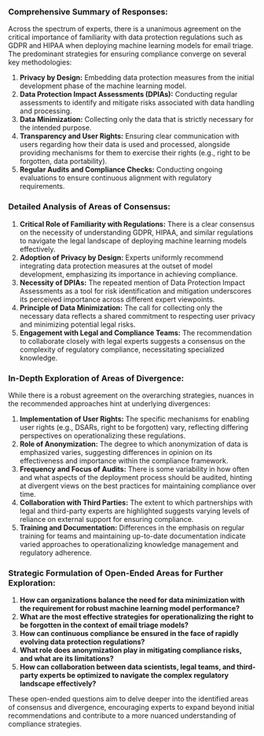 ### Comprehensive Summary of Responses:

Across the spectrum of experts, there is a unanimous agreement on the critical importance of familiarity with data protection regulations such as GDPR and HIPAA when deploying machine learning models for email triage. The predominant strategies for ensuring compliance converge on several key methodologies:

1. **Privacy by Design:** Embedding data protection measures from the initial development phase of the machine learning model.
2. **Data Protection Impact Assessments (DPIAs):** Conducting regular assessments to identify and mitigate risks associated with data handling and processing.
3. **Data Minimization:** Collecting only the data that is strictly necessary for the intended purpose.
4. **Transparency and User Rights:** Ensuring clear communication with users regarding how their data is used and processed, alongside providing mechanisms for them to exercise their rights (e.g., right to be forgotten, data portability).
5. **Regular Audits and Compliance Checks:** Conducting ongoing evaluations to ensure continuous alignment with regulatory requirements.

### Detailed Analysis of Areas of Consensus:

1. **Critical Role of Familiarity with Regulations:** There is a clear consensus on the necessity of understanding GDPR, HIPAA, and similar regulations to navigate the legal landscape of deploying machine learning models effectively.
2. **Adoption of Privacy by Design:** Experts uniformly recommend integrating data protection measures at the outset of model development, emphasizing its importance in achieving compliance.
3. **Necessity of DPIAs:** The repeated mention of Data Protection Impact Assessments as a tool for risk identification and mitigation underscores its perceived importance across different expert viewpoints.
4. **Principle of Data Minimization:** The call for collecting only the necessary data reflects a shared commitment to respecting user privacy and minimizing potential legal risks.
5. **Engagement with Legal and Compliance Teams:** The recommendation to collaborate closely with legal experts suggests a consensus on the complexity of regulatory compliance, necessitating specialized knowledge.

### In-Depth Exploration of Areas of Divergence:

While there is a robust agreement on the overarching strategies, nuances in the recommended approaches hint at underlying divergences:

1. **Implementation of User Rights:** The specific mechanisms for enabling user rights (e.g., DSARs, right to be forgotten) vary, reflecting differing perspectives on operationalizing these regulations.
2. **Role of Anonymization:** The degree to which anonymization of data is emphasized varies, suggesting differences in opinion on its effectiveness and importance within the compliance framework.
3. **Frequency and Focus of Audits:** There is some variability in how often and what aspects of the deployment process should be audited, hinting at divergent views on the best practices for maintaining compliance over time.
4. **Collaboration with Third Parties:** The extent to which partnerships with legal and third-party experts are highlighted suggests varying levels of reliance on external support for ensuring compliance.
5. **Training and Documentation:** Differences in the emphasis on regular training for teams and maintaining up-to-date documentation indicate varied approaches to operationalizing knowledge management and regulatory adherence.

### Strategic Formulation of Open-Ended Areas for Further Exploration:

1. **How can organizations balance the need for data minimization with the requirement for robust machine learning model performance?**
2. **What are the most effective strategies for operationalizing the right to be forgotten in the context of email triage models?**
3. **How can continuous compliance be ensured in the face of rapidly evolving data protection regulations?**
4. **What role does anonymization play in mitigating compliance risks, and what are its limitations?**
5. **How can collaboration between data scientists, legal teams, and third-party experts be optimized to navigate the complex regulatory landscape effectively?**

These open-ended questions aim to delve deeper into the identified areas of consensus and divergence, encouraging experts to expand beyond initial recommendations and contribute to a more nuanced understanding of compliance strategies.